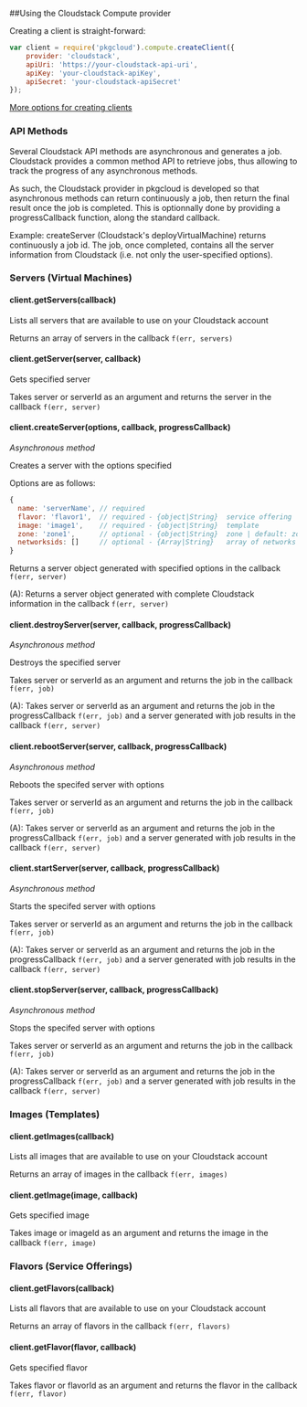 ##Using the Cloudstack Compute provider

Creating a client is straight-forward:

```Javascript
var client = require('pkgcloud').compute.createClient({
    provider: 'cloudstack',
    apiUri: 'https://your-cloudstack-api-uri',
    apiKey: 'your-cloudstack-apiKey',
    apiSecret: 'your-cloudstack-apiSecret'
});
```

[More options for creating clients](README.md)

### API Methods

Several Cloudstack API methods are asynchronous and generates a job. Cloudstack provides a common method API to retrieve jobs, thus allowing to track the progress of any asynchronous methods.

As such, the Cloudstack provider in pkgcloud is developed so that asynchronous methods can return continuously a job, then return the final result once the job is completed. This is optionnally done by providing a progressCallback function, along the standard callback.

Example: createServer (Cloudstack's deployVirtualMachine) returns continuously a job id. The job, once completed, contains all the server information from Cloudstack (i.e. not only the user-specified options).


### Servers (Virtual Machines)

#### client.getServers(callback)
Lists all servers that are available to use on your Cloudstack account

Returns an array of servers in the callback `f(err, servers)`

#### client.getServer(server, callback)

Gets specified server

Takes server or serverId as an argument and returns the server in the callback `f(err, server)`

#### client.createServer(options, callback, progressCallback)

_Asynchronous method_

Creates a server with the options specified

Options are as follows:

```js
{
  name: 'serverName', // required
  flavor: 'flavor1',  // required - {object|String}  service offering
  image: 'image1',    // required - {object|String}  template
  zone: 'zone1',      // optional - {object|String}  zone | default: zone where template is deployed
  networksids: []     // optional - {Array|String}   array of networks | default: network where zone is deployed
}
```
Returns a server object generated with specified options in the callback `f(err, server)`

(A): Returns a server object generated with complete Cloudstack information in the callback `f(err, server)`

#### client.destroyServer(server, callback, progressCallback)

_Asynchronous method_

Destroys the specified server

Takes server or serverId as an argument and returns the job in the callback `f(err, job)`

(A): Takes server or serverId as an argument and returns the job in the progressCallback `f(err, job)` and a server generated with job results in the callback `f(err, server)`

#### client.rebootServer(server, callback, progressCallback)

_Asynchronous method_

Reboots the specifed server with options

Takes server or serverId as an argument and returns the job in the callback `f(err, job)`

(A): Takes server or serverId as an argument and returns the job in the progressCallback `f(err, job)` and a server generated with job results in the callback `f(err, server)`

#### client.startServer(server, callback, progressCallback)

_Asynchronous method_

Starts the specifed server with options

Takes server or serverId as an argument and returns the job in the callback `f(err, job)`

(A): Takes server or serverId as an argument and returns the job in the progressCallback `f(err, job)` and a server generated with job results in the callback `f(err, server)`

#### client.stopServer(server, callback, progressCallback)

_Asynchronous method_

Stops the specifed server with options

Takes server or serverId as an argument and returns the job in the callback `f(err, job)`

(A): Takes server or serverId as an argument and returns the job in the progressCallback `f(err, job)` and a server generated with job results in the callback `f(err, server)`


### Images (Templates)

#### client.getImages(callback)
Lists all images that are available to use on your Cloudstack account

Returns an array of images in the callback `f(err, images)`

#### client.getImage(image, callback)

Gets specified image

Takes image or imageId as an argument and returns the image in the callback `f(err, image)`


### Flavors (Service Offerings)

#### client.getFlavors(callback)
Lists all flavors that are available to use on your Cloudstack account

Returns an array of flavors in the callback `f(err, flavors)`

#### client.getFlavor(flavor, callback)

Gets specified flavor

Takes flavor or flavorId as an argument and returns the flavor in the callback `f(err, flavor)`

